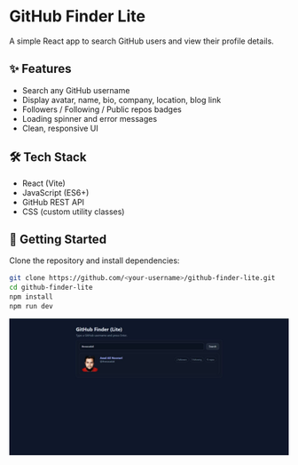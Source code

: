 # GitHub Finder Lite

A simple React app to search GitHub users and view their profile details.

## ✨ Features

- Search any GitHub username
- Display avatar, name, bio, company, location, blog link
- Followers / Following / Public repos badges
- Loading spinner and error messages
- Clean, responsive UI

## 🛠 Tech Stack

- React (Vite)
- JavaScript (ES6+)
- GitHub REST API
- CSS (custom utility classes)

## 🚀 Getting Started

Clone the repository and install dependencies:

```bash
git clone https://github.com/<your-username>/github-finder-lite.git
cd github-finder-lite
npm install
npm run dev
```

![Screenshot](./src/assets/screenshot.JPG)
